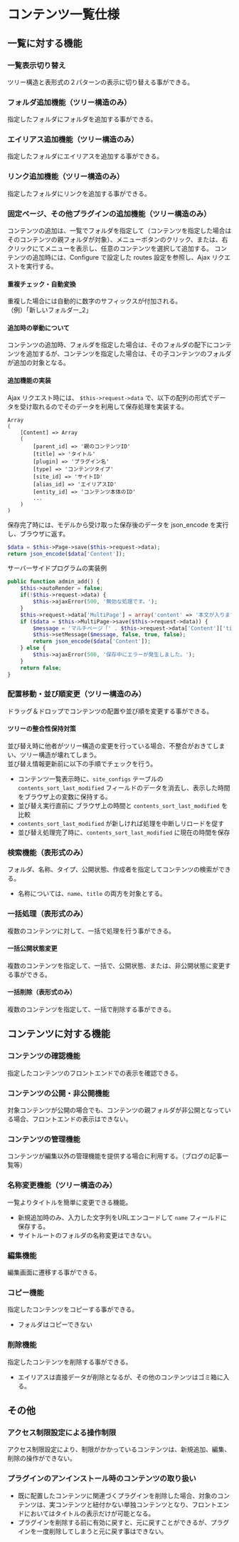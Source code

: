 # コンテンツ一覧仕様

## 一覧に対する機能

### 一覧表示切り替え
ツリー構造と表形式の２パターンの表示に切り替える事ができる。

### フォルダ追加機能（ツリー構造のみ）
指定したフォルダにフォルダを追加する事ができる。

### エイリアス追加機能（ツリー構造のみ）
指定したフォルダにエイリアスを追加する事ができる。

### リンク追加機能（ツリー構造のみ）
指定したフォルダにリンクを追加する事ができる。

### 固定ページ、その他プラグインの追加機能（ツリー構造のみ）
コンテンツの追加は、一覧でフォルダを指定して（コンテンツを指定した場合はそのコンテンツの親フォルダが対象）、メニューボタンのクリック、または、右クリックにてメニューを表示し、任意のコンテンツを選択して追加する。
コンテンツの追加時には、Configure で設定した routes 設定を参照し、Ajax リクエストを実行する。

#### 重複チェック・自動変換

重複した場合には自動的に数字のサフィックスが付加される。  
（例）「新しいフォルダー_2」

#### 追加時の挙動について
コンテンツの追加時、フォルダを指定した場合は、そのフォルダの配下にコンテンツを追加するが、コンテンツを指定した場合は、その子コンテンツのフォルダが追加の対象となる。

#### 追加機能の実装
Ajax リクエスト時には、 `$this->request->data` で、以下の配列の形式でデータを受け取れるのでそのデータを利用して保存処理を実装する。

	Array
	(
		[Content] => Array
		(
			[parent_id] => '親のコンテンツID'
			[title] => 'タイトル'
			[plugin] => 'プラグイン名'
			[type] => 'コンテンツタイプ'
			[site_id] => 'サイトID'
			[alias_id] => 'エイリアスID'
			[entity_id] => 'コンテンツ本体のID'
			...
		)
	)

保存完了時には、モデルから受け取った保存後のデータを json_encode を実行し、ブラウザに返す。

```php
$data = $this->Page->save($this->request->data);
return json_encode($data['Content']);
```

サーバーサイドプログラムの実装例

```php
public function admin_add() {
	$this->autoRender = false;
	if(!$this->request->data) {
		$this->ajaxError(500, '無効な処理です。');
	}
	$this->request->data['MultiPage'] = array('content' => '本文が入ります。本文が入ります。本文が入ります。');
	if ($data = $this->MultiPage->save($this->request->data)) {
		$message = 'マルチページ「' . $this->request->data['Content']['title'] . '」を追加しました。';
		$this->setMessage($message, false, true, false);
		return json_encode($data['Content']);
	} else {
		$this->ajaxError(500, '保存中にエラーが発生しました。');
	}
	return false;
}
```

### 配置移動・並び順変更（ツリー構造のみ）
ドラッグ＆ドロップでコンテンツの配置や並び順を変更する事ができる。

#### ツリーの整合性保持対策
並び替え時に他者がツリー構造の変更を行っている場合、不整合がおきてしまい、ツリー構造が壊れてしまう。  
並び替え情報更新前に以下の手順でチェックを行う。
- コンテンツ一覧表示時に、`site_configs` テーブルの `contents_sort_last_modified` フィールドのデータを消去し、表示した時間をブラウザ上の変数に保持する。
- 並び替え実行直前に ブラウザ上の時間と `contents_sort_last_modified` を比較
- `contents_sort_last_modified` が新しければ処理を中断しリロードを促す
- 並び替え処理完了時に、`contents_sort_last_modified` に現在の時間を保存

### 検索機能（表形式のみ）
フォルダ、名称、タイプ、公開状態、作成者を指定してコンテンツの検索ができる。
- 名称については、`name`、`title` の両方を対象とする。

### 一括処理（表形式のみ）
複数のコンテンツに対して、一括で処理を行う事ができる。

#### 一括公開状態変更
複数のコンテンツを指定して、一括で、公開状態、または、非公開状態に変更する事ができる。

#### 一括削除（表形式のみ）
複数のコンテンツを指定して、一括で削除する事ができる。


## コンテンツに対する機能

### コンテンツの確認機能
指定したコンテンツのフロントエンドでの表示を確認できる。

### コンテンツの公開・非公開機能
対象コンテンツが公開の場合でも、コンテンツの親フォルダが非公開となっている場合、フロントエンドの表示はできない。

### コンテンツの管理機能
コンテンツが編集以外の管理機能を提供する場合に利用する。（ブログの記事一覧等）

### 名称変更機能（ツリー構造のみ）
一覧よりタイトルを簡単に変更できる機能。  
- 新規追加時のみ、入力した文字列をURLエンコードして `name` フィールドに保存する。  
- サイトルートのフォルダの名称変更はできない。

### 編集機能
編集画面に遷移する事ができる。

### コピー機能
指定したコンテンツをコピーする事ができる。
- フォルダはコピーできない

### 削除機能
指定したコンテンツを削除する事ができる。
- エイリアスは直接データが削除となるが、その他のコンテンツはゴミ箱に入る。


## その他

### アクセス制限設定による操作制限
アクセス制限設定により、制限がかかっているコンテンツは、新規追加、編集、削除の操作ができない。

### プラグインのアンインストール時のコンテンツの取り扱い
- 既に配置したコンテンツに関連づくプラグインを削除した場合、対象のコンテンツは、実コンテンツと紐付かない単独コンテンツとなり、フロントエンドにおいてはタイトルの表示だけが可能となる。
- プラグインを削除する前に有効に戻すと、元に戻すことができるが、プラグインを一度削除してしまうと元に戻す事はできない。
 

